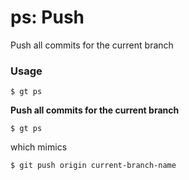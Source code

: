 # ps: Push

Push all commits for the current branch

### Usage

```
$ gt ps
```

__Push all commits for the current branch__

```
$ gt ps
```

which mimics

```
$ git push origin current-branch-name
```
